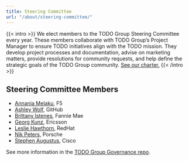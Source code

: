 ```yaml
---
title: Steering Committee
url: "/about/steering-committee/"
---
```


{{< intro >}}
We elect members to the TODO Group Steering Committee every year. These members collaborate with TODO Group’s Project Manager to ensure TODO initiatives align with the TODO mission. They develop project processes and documentation, advise on marketing matters, 
provide resolutions for community requests, and help define the strategic goals of the TODO Group community. [See our charter.](https://github.com/todogroup/governance/blob/main/GM-SC-CHARTER.adoc)
{{< /intro >}}

## Steering Committee Members

- [Annania Melaku](https://github.com/annania), F5 
- [Ashley Wolf](https://github.com/ashleywolf), GitHub
- [Brittany Istenes](https://github.com/tsteenbe), Fannie Mae
- [Georg Kunz](https://github.com/gkunz), Ericsson
- [Leslie Hawthorn](https://github.com/lhawthorn), RedHat
- [Nik Peters](https://github.com/vmbrasseur), Porsche
- [Stephen Augustus](https://github.com/shillasaebi), Cisco

See more information in the [TODO Group Governance repo](https://github.com/todogroup/governance#-about-todo-steering-committee-tsc).
